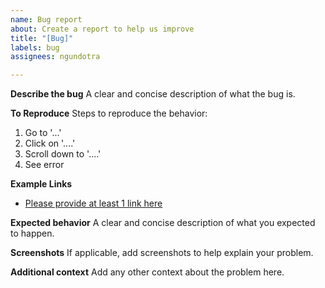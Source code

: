 ```yaml
---
name: Bug report
about: Create a report to help us improve
title: "[Bug]"
labels: bug
assignees: ngundotra

---
```


**Describe the bug**
A clear and concise description of what the bug is.

**To Reproduce**
Steps to reproduce the behavior:
1. Go to '...'
2. Click on '....'
3. Scroll down to '....'
4. See error

**Example Links**
- [Please provide at least 1 link here](https://explorer.solana.com)

**Expected behavior**
A clear and concise description of what you expected to happen.

**Screenshots**
If applicable, add screenshots to help explain your problem.

**Additional context**
Add any other context about the problem here.
